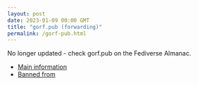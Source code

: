 ```yaml
---
layout: post
date: 2023-01-09 00:00 GMT
title: "gorf.pub (forwarding)"
permalink: /gorf-pub.html
---
```


No longer updated - check gorf.pub on the Fediverse Almanac.

* [Main information](https://www.fediversealmanac.com/api/v1/instances/gorf.pub)
* [Banned from](https://www.fediversealmanac.com/api/v1/instances/gorf.pub/banned_from)

